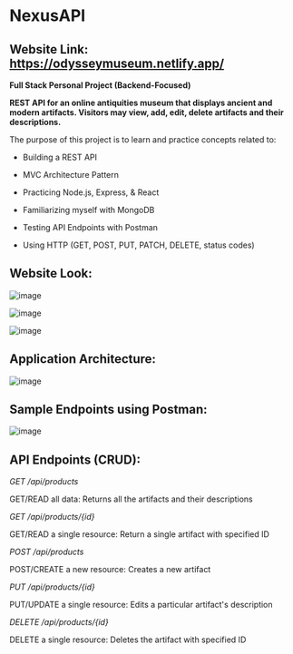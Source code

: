 # NexusAPI

## Website Link: https://odysseymuseum.netlify.app/

**Full Stack Personal Project (Backend-Focused)**

**REST API for an online antiquities museum that displays ancient and modern artifacts. Visitors may view, add, edit, delete artifacts and their descriptions.**

The purpose of this project is to learn and practice concepts related to:

* Building a REST API

* MVC Architecture Pattern
  
* Practicing Node.js, Express, & React

* Familiarizing myself with MongoDB

* Testing API Endpoints with Postman

* Using HTTP (GET, POST, PUT, PATCH, DELETE, status codes)

## **Website Look:**

![image](https://github.com/ylu8888/NexusAPI/assets/123523291/add568c1-594f-494b-a6ad-52b94b832b36)

![image](https://github.com/ylu8888/NexusAPI/assets/123523291/34046aff-e5d8-404b-8da6-c64be6d65736)

![image](https://github.com/ylu8888/NexusAPI/assets/123523291/7b0f1488-590f-4bee-aacd-bf91e51f6ff7)

## **Application Architecture:**

![image](https://github.com/ylu8888/NexusAPI/assets/123523291/32e2dc74-2f8d-42e8-860a-6c413c21fd4a)

## **Sample Endpoints using Postman:**

![image](https://github.com/ylu8888/NexusAPI/assets/123523291/4e972360-b972-4e25-aeb8-904b307b2fe0)

## **API Endpoints (CRUD):**

*GET /api/products*

GET/READ all data: Returns all the artifacts and their descriptions 

*GET /api/products/{id}*

GET/READ a single resource: Return a single artifact with specified ID

*POST /api/products*

POST/CREATE a new resource: Creates a new artifact 

*PUT /api/products/{id}*

PUT/UPDATE a single resource: Edits a particular artifact's description

*DELETE /api/products/{id}*

DELETE a single resource: Deletes the artifact with specified ID







